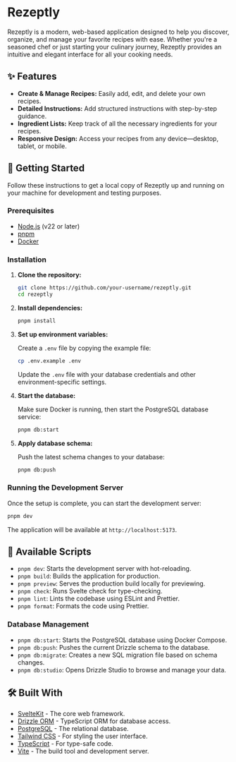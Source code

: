 # Rezeptly

Rezeptly is a modern, web-based application designed to help you discover, organize, and manage your favorite recipes with ease. Whether you're a seasoned chef or just starting your culinary journey, Rezeptly provides an intuitive and elegant interface for all your cooking needs.

## ✨ Features

- **Create & Manage Recipes:** Easily add, edit, and delete your own recipes.
- **Detailed Instructions:** Add structured instructions with step-by-step guidance.
- **Ingredient Lists:** Keep track of all the necessary ingredients for your recipes.
- **Responsive Design:** Access your recipes from any device—desktop, tablet, or mobile.

## 🚀 Getting Started

Follow these instructions to get a local copy of Rezeptly up and running on your machine for development and testing purposes.

### Prerequisites

- [Node.js](https://nodejs.org/) (v22 or later)
- [pnpm](https://pnpm.io/installation)
- [Docker](https://www.docker.com/products/docker-desktop/)

### Installation

1.  **Clone the repository:**

    ```bash
    git clone https://github.com/your-username/rezeptly.git
    cd rezeptly
    ```

2.  **Install dependencies:**

    ```bash
    pnpm install
    ```

3.  **Set up environment variables:**

    Create a `.env` file by copying the example file:

    ```bash
    cp .env.example .env
    ```

    Update the `.env` file with your database credentials and other environment-specific settings.

4.  **Start the database:**

    Make sure Docker is running, then start the PostgreSQL database service:

    ```bash
    pnpm db:start
    ```

5.  **Apply database schema:**

    Push the latest schema changes to your database:

    ```bash
    pnpm db:push
    ```

### Running the Development Server

Once the setup is complete, you can start the development server:

```bash
pnpm dev
```

The application will be available at `http://localhost:5173`.

## 📜 Available Scripts

- `pnpm dev`: Starts the development server with hot-reloading.
- `pnpm build`: Builds the application for production.
- `pnpm preview`: Serves the production build locally for previewing.
- `pnpm check`: Runs Svelte check for type-checking.
- `pnpm lint`: Lints the codebase using ESLint and Prettier.
- `pnpm format`: Formats the code using Prettier.

### Database Management

- `pnpm db:start`: Starts the PostgreSQL database using Docker Compose.
- `pnpm db:push`: Pushes the current Drizzle schema to the database.
- `pnpm db:migrate`: Creates a new SQL migration file based on schema changes.
- `pnpm db:studio`: Opens Drizzle Studio to browse and manage your data.

## 🛠️ Built With

- [SvelteKit](https://kit.svelte.dev/) - The core web framework.
- [Drizzle ORM](https://orm.drizzle.team/) - TypeScript ORM for database access.
- [PostgreSQL](https://www.postgresql.org/) - The relational database.
- [Tailwind CSS](https://tailwindcss.com/) - For styling the user interface.
- [TypeScript](https://www.typescriptlang.org/) - For type-safe code.
- [Vite](https.vitejs.dev/) - The build tool and development server.
